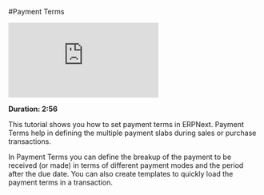 #Payment Terms

<div class="embed-container">
    <iframe src="https://www.youtube.com/embed/Z91oWYJx6yA?rel=0" frameborder="0" allow="autoplay; encrypted-media" allowfullscreen>
    </iframe>
</div>    

**Duration: 2:56**

This tutorial shows you how to set payment terms in ERPNext. Payment Terms help in defining the multiple payment slabs during sales or purchase transactions.

In Payment Terms you can define the breakup of the payment to be received (or made) in terms of different payment modes and the period after the due date. You can also create templates to quickly load the payment terms in a transaction.
